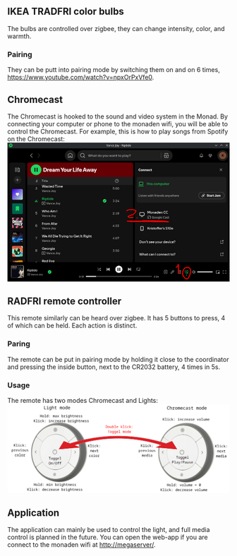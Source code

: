 ## IKEA TRADFRI color bulbs
The bulbs are controlled over zigbee, they can change intensity, color, and warmth. 
### Pairing
They can be putt into pairing mode by switching them on and on 6 times, https://www.youtube.com/watch?v=npxOrPxVfe0. 

## Chromecast
The Chromecast is hooked to the sound and video system in the Monad. By connecting your computer or phone to the monaden wifi, you will be able to control the Chromecast. For example, this is how to play songs from Spotify on the Chromecast:
![Spotify](ChromecastSpotify.png)

## RADFRI remote controller
This remote similarly can be heard over zigbee. It has 5 buttons to press, 4 of which can be held. Each action is distinct. 
### Paring
The remote can be put in pairing mode by holding it close to the coordinator and pressing the inside button, next to the CR2032 battery, 4 times in 5s.
### Usage
The remote has two modes Chromecast and Lights:
![Remote](Remote.png)

## Application
The application can mainly be used to control the light, and full media control is planned in the future. You can open the web-app if you are connect to the monaden wifi at [http://megaserver/](http://megaserver/).

